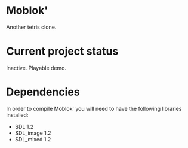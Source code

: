 Moblok'
======
Another tetris clone.

Current project status
===
Inactive. Playable demo.

Dependencies
===
In order to compile Moblok' you will need to have the following libraries installed:
- SDL 1.2
- SDL_image 1.2
- SDL_mixed 1.2

